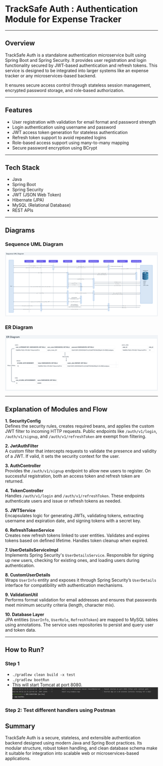 # TrackSafe Auth : Authentication Module for Expense Tracker

---

## Overview

TrackSafe Auth is a standalone authentication microservice built using Spring Boot and Spring Security. It provides user registration and login functionality secured by JWT-based authentication and refresh tokens. This service is designed to be integrated into larger systems like an expense tracker or any microservices-based backend.

It ensures secure access control through stateless session management, encrypted password storage, and role-based authorization.

---

## Features

- User registration with validation for email format and password strength
- Login authentication using username and password
- JWT access token generation for stateless authentication
- Refresh token support to avoid repeated logins
- Role-based access support using many-to-many mapping
- Secure password encryption using BCrypt

---

## Tech Stack

- Java
- Spring Boot
- Spring Security
- JWT (JSON Web Token)
- Hibernate (JPA)
- MySQL (Relational Database)
- REST APIs

---

## Diagrams

### Sequence UML Diagram

![LLD](docs/uml_sequence.png)

### ER Diagram

![ER](docs/er_diagram.png)

---

## Explanation of Modules and Flow

**1. SecurityConfig**  
Defines the security rules, creates required beans, and applies the custom JWT filter to incoming HTTP requests. Public endpoints like `/auth/v1/login`, `/auth/v1/signup`, and `/auth/v1/refreshToken` are exempt from filtering.

**2. JwtAuthFilter**  
A custom filter that intercepts requests to validate the presence and validity of a JWT. If valid, it sets the security context for the user.

**3. AuthController**  
Provides the `/auth/v1/signup` endpoint to allow new users to register. On successful registration, both an access token and refresh token are returned.

**4. TokenController**  
Handles `/auth/v1/login` and `/auth/v1/refreshToken`. These endpoints authenticate users and issue or refresh tokens as needed.

**5. JWTService**  
Encapsulates logic for generating JWTs, validating tokens, extracting username and expiration date, and signing tokens with a secret key.

**6. RefreshTokenService**  
Creates new refresh tokens linked to user entities. Validates and expires tokens based on defined lifetime. Handles token cleanup when expired.

**7. UserDetailsServiceImpl**  
Implements Spring Security's `UserDetailsService`. Responsible for signing up new users, checking for existing ones, and loading users during authentication.

**8. CustomUserDetails**  
Wraps `UserInfo` entity and exposes it through Spring Security’s `UserDetails` interface for compatibility with authentication mechanisms.

**9. ValidationUtil**  
Performs format validation for email addresses and ensures that passwords meet minimum security criteria (length, character mix).

**10. Database Layer**  
JPA entities (`UserInfo`, `UserRole`, `RefreshToken`) are mapped to MySQL tables using annotations. The service uses repositories to persist and query user and token data.

---

## How to Run?
### Step 1
- `./gradlew clean build -x test`
- `./gradlew bootRun`
- This will start Tomcat at port 8080.
![Tomcat Started](docs/tomcat.png)

### Step 2: Test different handlers using Postman

## Summary

TrackSafe Auth is a secure, stateless, and extensible authentication backend designed using modern Java and Spring Boot practices. Its modular structure, robust token handling, and clean database schema make it suitable for integration into scalable web or microservices-based applications.
